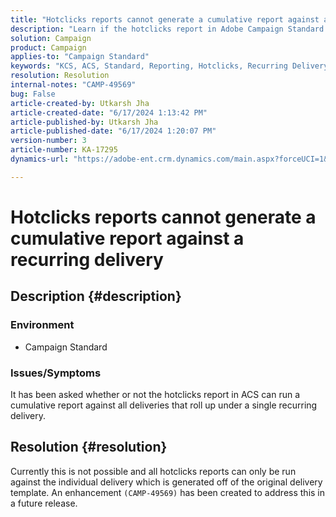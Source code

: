 ```yaml
---
title: "Hotclicks reports cannot generate a cumulative report against a recurring delivery"
description: "Learn if the hotclicks report in Adobe Campaign Standard can run a cumulative report against all deliveries that roll up under a single recurring delivery."
solution: Campaign
product: Campaign
applies-to: "Campaign Standard"
keywords: "KCS, ACS, Standard, Reporting, Hotclicks, Recurring Delivery"
resolution: Resolution
internal-notes: "CAMP-49569"
bug: False
article-created-by: Utkarsh Jha
article-created-date: "6/17/2024 1:13:42 PM"
article-published-by: Utkarsh Jha
article-published-date: "6/17/2024 1:20:07 PM"
version-number: 3
article-number: KA-17295
dynamics-url: "https://adobe-ent.crm.dynamics.com/main.aspx?forceUCI=1&pagetype=entityrecord&etn=knowledgearticle&id=a6d7b567-ab2c-ef11-840a-002248084fbb"

---
```

# Hotclicks reports cannot generate a cumulative report against a recurring delivery

## Description {#description}


### <b>Environment</b>

- Campaign Standard




### <b>Issues/Symptoms</b>

It has been asked whether or not the hotclicks report in ACS can run a cumulative report against all deliveries that roll up under a single recurring delivery.


## Resolution {#resolution}


Currently this is not possible and all hotclicks reports can only be run against the individual delivery which is generated off of the original delivery template. An enhancement `(CAMP-49569)` has been created to address this in a future release.
